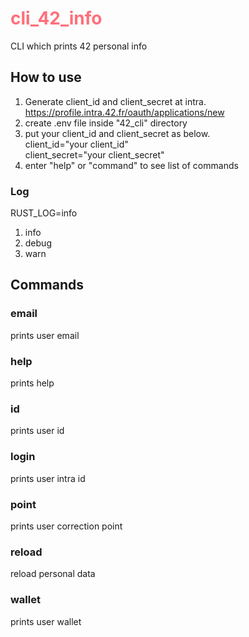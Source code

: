 # <span style="color: rgb(255, 111, 122)"> cli_42_info </span>
CLI which prints 42 personal info

## How to use
1. Generate client_id and client_secret at intra.\
https://profile.intra.42.fr/oauth/applications/new 
2. create .env file inside "42_cli" directory
3. put your client_id and client_secret as below. \
	client_id="your client_id" \
	client_secret="your client_secret"
4. enter "help" or "command" to see list of commands

### Log
RUST_LOG=info

1. info
2. debug
3. warn

## Commands
### email
prints user email
### help
prints help
### id
prints user id
### login
prints user intra id
### point
prints user correction point
### reload
reload personal data
### wallet
prints user wallet
